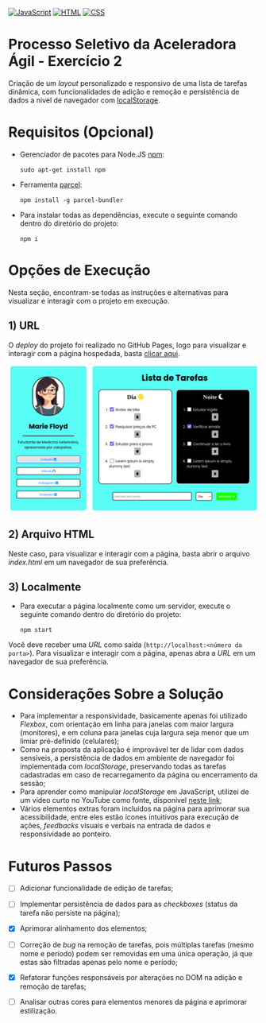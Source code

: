 [![JavaScript](https://img.shields.io/badge/JavaScript-F7DF1E?style=for-the-badge&logo=javascript&logoColor=black)](https://developer.mozilla.org/en-US/docs/Web/JavaScript) [![HTML](https://img.shields.io/badge/HTML5-E34F26?style=for-the-badge&logo=html5&logoColor=white)](https://developer.mozilla.org/en-US/docs/Web/HTML) [![CSS](https://img.shields.io/badge/CSS3-1572B6?style=for-the-badge&logo=css3&logoColor=white)](https://developer.mozilla.org/en-US/docs/Web/CSS)
# Processo Seletivo da Aceleradora Ágil - Exercício 2
 
Criação de um _layout_ personalizado e responsivo de uma lista de tarefas dinâmica, com funcionalidades de adição e remoção e persistência de dados a nível de navegador com [localStorage](https://developer.mozilla.org/pt-BR/docs/Web/API/Window/localStorage).

# Requisitos (Opcional)

- Gerenciador de pacotes para Node.JS [npm](https://docs.npmjs.com/):

      sudo apt-get install npm

- Ferramenta [parcel](https://pt.parceljs.org/getting_started.html):

      npm install -g parcel-bundler

- Para instalar todas as dependências, execute o seguinte comando dentro do diretório do projeto:

      npm i

# Opções de Execução

Nesta seção, encontram-se todas as instruções e alternativas para visualizar e interagir com o projeto em execução.

## 1) URL

O _deploy_ do projeto foi realizado no GitHub Pages, logo para visualizar e interagir com a página hospedada, basta [clicar aqui](https://juliorodrigues07.github.io/task_list/).

![Main Screen](/public/assets/page.png)

## 2) Arquivo HTML

Neste caso, para visualizar e interagir com a página, basta abrir o arquivo _index.html_ em um navegador de sua preferência.
 
## 3) Localmente

- Para executar a página localmente como um servidor, execute o seguinte comando dentro do diretório do projeto:

      npm start

 Você deve receber uma _URL_ como saída (`http://localhost:<número da porta>`). Para visualizar e interagir com a página, apenas abra a _URL_ em um navegador de sua preferência.

# Considerações Sobre a Solução

- Para implementar a responsividade, basicamente apenas foi utilizado _Flexbox_, com orientação em linha para janelas com maior largura (monitores), e em coluna para janelas cuja largura seja menor que um limiar pré-definido (celulares);
- Como na proposta da aplicação é improvável ter de lidar com dados sensíveis, a persistência de dados em ambiente de navegador foi implementada com _localStorage_, preservando todas as tarefas cadastradas em caso de recarregamento da página ou encerramento da sessão;
- Para aprender como manipular _localStorage_ em JavaScript, utilizei de um vídeo curto no YouTube como fonte, disponível [neste link](https://www.youtube.com/watch?v=hNTozXl-qJA);
- Vários elementos extras foram incluídos na página para aprimorar sua acessibilidade, entre eles estão ícones intuitivos para execução de ações, _feedbacks_ visuais e verbais na entrada de dados e responsividade ao ponteiro.

# Futuros Passos 

- [ ] Adicionar funcionalidade de edição de tarefas;

- [ ] Implementar persistência de dados para as _checkboxes_ (status da tarefa não persiste na página);

- [x] Aprimorar alinhamento dos elementos;

- [ ] Correção de _bug_ na remoção de tarefas, pois múltiplas tarefas (mesmo nome e período) podem ser removidas em uma única operação, já que estas são filtradas apenas pelo nome e período;

- [x] Refatorar funções responsáveis por alterações no DOM na adição e remoção de tarefas;

- [ ] Analisar outras cores para elementos menores da página e aprimorar estilização.
